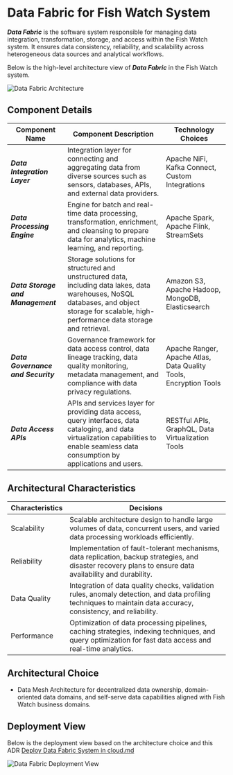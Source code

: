 # Data Fabric for Fish Watch System

***Data Fabric*** is the software system responsible for managing data integration, transformation, storage, and access within the Fish Watch system. It ensures data consistency, reliability, and scalability across heterogeneous data sources and analytical workflows.

Below is the high-level architecture view of ***Data Fabric*** in the Fish Watch system.

![Data Fabric Architecture](https://github.com/TeamTechTitans-Katas2024/main/assets/component-data-fabric.png)

## Component Details

| Component Name  | Component Description | Technology Choices |
| ------------- | ------------- | ------------- |
| ***Data Integration Layer***  | Integration layer for connecting and aggregating data from diverse sources such as sensors, databases, APIs, and external data providers. | Apache NiFi, Kafka Connect, Custom Integrations |
| ***Data Processing Engine***  | Engine for batch and real-time data processing, transformation, enrichment, and cleansing to prepare data for analytics, machine learning, and reporting. | Apache Spark, Apache Flink, StreamSets |
| ***Data Storage and Management***  | Storage solutions for structured and unstructured data, including data lakes, data warehouses, NoSQL databases, and object storage for scalable, high-performance data storage and retrieval. | Amazon S3, Apache Hadoop, MongoDB, Elasticsearch |
| ***Data Governance and Security***  | Governance framework for data access control, data lineage tracking, data quality monitoring, metadata management, and compliance with data privacy regulations. | Apache Ranger, Apache Atlas, Data Quality Tools, Encryption Tools |
| ***Data Access APIs***  | APIs and services layer for providing data access, query interfaces, data cataloging, and data virtualization capabilities to enable seamless data consumption by applications and users. | RESTful APIs, GraphQL, Data Virtualization Tools |

## Architectural Characteristics

| Characteristics  | Decisions |
| ------------- | ------------- |
| Scalability  | Scalable architecture design to handle large volumes of data, concurrent users, and varied data processing workloads efficiently. |
| Reliability  | Implementation of fault-tolerant mechanisms, data replication, backup strategies, and disaster recovery plans to ensure data availability and durability. |
| Data Quality  | Integration of data quality checks, validation rules, anomaly detection, and data profiling techniques to maintain data accuracy, consistency, and reliability. |
| Performance  | Optimization of data processing pipelines, caching strategies, indexing techniques, and query optimization for fast data access and real-time analytics. |

## Architectural Choice

- Data Mesh Architecture for decentralized data ownership, domain-oriented data domains, and self-serve data capabilities aligned with Fish Watch business domains.

## Deployment View
Below is the deployment view based on the architecture choice and this ADR [Deploy Data Fabric System in cloud.md](https://github.com/example/adr-repo/blob/main/ADRs/Deploy%20Data%20Fabric%20System%20in%20cloud.md)

![Data Fabric Deployment View](https://example.com/data-fabric-deployment.png)
